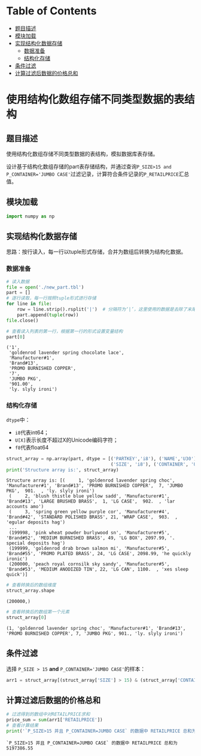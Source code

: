 <h1>Table of Contents<span class="tocSkip"></span></h1>
<div class="toc"><ul class="toc-item"><li><span><a href="#题目描述" data-toc-modified-id="题目描述-1">题目描述</a></span></li><li><span><a href="#模块加载" data-toc-modified-id="模块加载-2">模块加载</a></span></li><li><span><a href="#实现结构化数据存储" data-toc-modified-id="实现结构化数据存储-3">实现结构化数据存储</a></span><ul class="toc-item"><li><span><a href="#数据准备" data-toc-modified-id="数据准备-3.1">数据准备</a></span></li><li><span><a href="#结构化存储" data-toc-modified-id="结构化存储-3.2">结构化存储</a></span></li></ul></li><li><span><a href="#条件过滤" data-toc-modified-id="条件过滤-4">条件过滤</a></span></li><li><span><a href="#计算过滤后数据的价格总和" data-toc-modified-id="计算过滤后数据的价格总和-5">计算过滤后数据的价格总和</a></span></li></ul></div>

# 使用结构化数组存储不同类型数据的表结构

## 题目描述

使用结构化数组存储不同类型数据的表结构，模拟数据库表存储。

设计基于结构化数组存储的part表存储结构，并通过查询`P_SIZE>15 and P_CONTAINER='JUMBO CASE'`过滤记录，计算符合条件记录的`P_RETAILPRICE`汇总值。

## 模块加载


```python
import numpy as np
```

## 实现结构化数据存储

思路：按行读入，每一行以tuple形式存储，合并为数组后转换为结构化数据。

### 数据准备


```python
# 读入数据
file = open('./new_part.tbl')
part = []
# 逐行读取，每一行按照tuple形式进行存储
for line in file:
    row = line.strip().rsplit('|')  # 分隔符为‘|’，这里使用的数据是去除了末尾竖线的数据
    part.append(tuple(row))
file.close()
```


```python
# 查看读入列表的第一行，根据第一行的形式设置变量结构
part[0]
```




    ('1',
     'goldenrod lavender spring chocolate lace',
     'Manufacturer#1',
     'Brand#13',
     'PROMO BURNISHED COPPER',
     '7',
     'JUMBO PKG',
     '901.00',
     'ly. slyly ironi')



### 结构化存储

`dtype`中：

- `i8`代表int64；
- `U[X]`表示长度不超过X的Unicode编码字符；
- `f8`代表float64


```python
struct_array = np.array(part, dtype = [('PARTKEY','i8'), ('NAME','U30'),('MFGR','U30'),('BRAND','U50'), ('TYPE', 'U50'),
                                       ('SIZE', 'i8'), ('CONTAINER', 'U30'), ('RETAILPRICE', 'f8'), ('COMMENT', 'U50')])
print('Structure array is:', struct_array)
```

    Structure array is: [(     1, 'goldenrod lavender spring choc', 'Manufacturer#1', 'Brand#13', 'PROMO BURNISHED COPPER',  7, 'JUMBO PKG',  901.  , 'ly. slyly ironi')
     (     2, 'blush thistle blue yellow sadd', 'Manufacturer#1', 'Brand#13', 'LARGE BRUSHED BRASS',  1, 'LG CASE',  902.  , 'lar accounts amo')
     (     3, 'spring green yellow purple cor', 'Manufacturer#4', 'Brand#42', 'STANDARD POLISHED BRASS', 21, 'WRAP CASE',  903.  , 'egular deposits hag')
     ...
     (199998, 'pink wheat powder burlywood sn', 'Manufacturer#5', 'Brand#52', 'MEDIUM BURNISHED BRASS', 49, 'LG BOX', 2097.99, '. special deposits hag')
     (199999, 'goldenrod drab brown salmon mi', 'Manufacturer#5', 'Brand#55', 'PROMO PLATED BRASS', 24, 'LG CASE', 2098.99, 'he quickly ironic')
     (200000, 'peach royal cornsilk sky sandy', 'Manufacturer#5', 'Brand#53', 'MEDIUM ANODIZED TIN', 22, 'LG CAN', 1100.  , 'xes sleep quick')]



```python
# 查看转换后的数组维度
struct_array.shape
```




    (200000,)




```python
# 查看转换后的数组第一个元素
struct_array[0]
```




    (1, 'goldenrod lavender spring choc', 'Manufacturer#1', 'Brand#13', 'PROMO BURNISHED COPPER', 7, 'JUMBO PKG', 901., 'ly. slyly ironi')



## 条件过滤

选择 `P_SIZE > 15` **and** `P_CONTAINER='JUMBO CASE'`的样本：


```python
arr1 = struct_array[(struct_array['SIZE'] > 15) & (struct_array['CONTAINER'] == 'JUMBO CASE')]
```

## 计算过滤后数据的价格总和


```python
# 过滤得到的数组中对RETAILPRICE求和
price_sum = sum(arr1['RETAILPRICE'])
# 查看计算结果
print('`P_SIZE>15 并且 P_CONTAINER=JUMBO CASE` 的数据中 RETAILPRICE 总和为 %.2f'%(price_sum))
```

    `P_SIZE>15 并且 P_CONTAINER=JUMBO CASE` 的数据中 RETAILPRICE 总和为 5197386.55



```python

```
